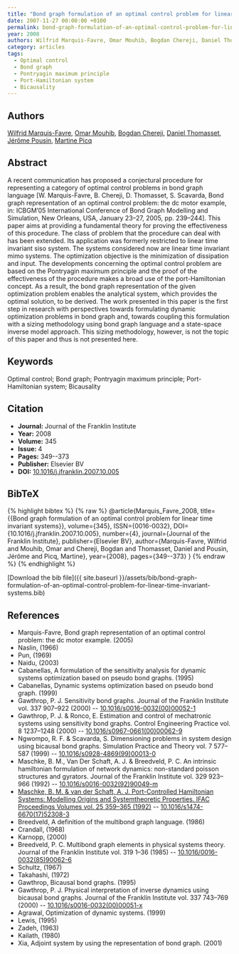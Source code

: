 ```yaml
---
title: "Bond graph formulation of an optimal control problem for linear time invariant systems"
date: 2007-11-27 00:00:00 +0100
permalink: bond-graph-formulation-of-an-optimal-control-problem-for-linear-time-invariant-systems
year: 2008
authors: Wilfrid Marquis-Favre, Omar Mouhib, Bogdan Chereji, Daniel Thomasset, Jérôme Pousin, Martine Picq
category: articles
tags:
  - Optimal control
  - Bond graph
  - Pontryagin maximum principle
  - Port-Hamiltonian system
  - Bicausality
---
```

 
## Authors
[Wilfrid Marquis-Favre](authors/wilfrid-marquis-favre), [Omar Mouhib](authors/omar-mouhib), [Bogdan Chereji](authors/bogdan-chereji), [Daniel Thomasset](authors/daniel-thomasset), [Jérôme Pousin](authors/jerome-pousin), [Martine Picq](authors/martine-picq)
 
## Abstract
A recent communication has proposed a conjectural procedure for representing a category of optimal control problems in bond graph language [W. Marquis-Favre, B. Chereji, D. Thomasset, S. Scavarda, Bond graph representation of an optimal control problem: the dc motor example, in: ICBGM’05 International Conference of Bond Graph Modelling and Simulation, New Orleans, USA, January 23–27, 2005, pp. 239–244]. This paper aims at providing a fundamental theory for proving the effectiveness of this procedure. The class of problem that the procedure can deal with has been extended. Its application was formerly restricted to linear time invariant siso system. The systems considered now are linear time invariant mimo systems. The optimization objective is the minimization of dissipation and input. The developments concerning the optimal control problem are based on the Pontryagin maximum principle and the proof of the effectiveness of the procedure makes a broad use of the port-Hamiltonian concept. As a result, the bond graph representation of the given optimization problem enables the analytical system, which provides the optimal solution, to be derived. The work presented in this paper is the first step in research with perspectives towards formulating dynamic optimization problems in bond graph and, towards coupling this formulation with a sizing methodology using bond graph language and a state-space inverse model approach. This sizing methodology, however, is not the topic of this paper and thus is not presented here.
 
## Keywords
Optimal control; Bond graph; Pontryagin maximum principle; Port-Hamiltonian system; Bicausality
 
## Citation
- **Journal:** Journal of the Franklin Institute
- **Year:** 2008
- **Volume:** 345
- **Issue:** 4
- **Pages:** 349--373
- **Publisher:** Elsevier BV
- **DOI:** [10.1016/j.jfranklin.2007.10.005](https://doi.org/10.1016/j.jfranklin.2007.10.005)
 
## BibTeX
{% highlight bibtex %}
{% raw %}
@article{Marquis_Favre_2008,
  title={{Bond graph formulation of an optimal control problem for linear time invariant systems}},
  volume={345},
  ISSN={0016-0032},
  DOI={10.1016/j.jfranklin.2007.10.005},
  number={4},
  journal={Journal of the Franklin Institute},
  publisher={Elsevier BV},
  author={Marquis-Favre, Wilfrid and Mouhib, Omar and Chereji, Bogdan and Thomasset, Daniel and Pousin, Jérôme and Picq, Martine},
  year={2008},
  pages={349--373}
}
{% endraw %}
{% endhighlight %}
 
[Download the bib file]({{ site.baseurl }}/assets/bib/bond-graph-formulation-of-an-optimal-control-problem-for-linear-time-invariant-systems.bib)
 
## References
- Marquis-Favre, Bond graph representation of an optimal control problem: the dc motor example. (2005)
- Naslin, (1966)
- Pun, (1969)
- Naidu, (2003)
- Cabanellas, A formulation of the sensitivity analysis for dynamic systems optimization based on pseudo bond graphs. (1995)
- Cabanellas, Dynamic systems optimization based on pseudo bond graph. (1999)
- Gawthrop, P. J. Sensitivity bond graphs. Journal of the Franklin Institute vol. 337 907–922 (2000) -- [10.1016/s0016-0032(00)00052-1](https://doi.org/10.1016/s0016-0032(00)00052-1)
- Gawthrop, P. J. & Ronco, E. Estimation and control of mechatronic systems using sensitivity bond graphs. Control Engineering Practice vol. 8 1237–1248 (2000) -- [10.1016/s0967-0661(00)00062-9](https://doi.org/10.1016/s0967-0661(00)00062-9)
- Ngwompo, R. F. & Scavarda, S. Dimensioning problems in system design using bicausal bond graphs. Simulation Practice and Theory vol. 7 577–587 (1999) -- [10.1016/s0928-4869(99)00013-0](https://doi.org/10.1016/s0928-4869(99)00013-0)
- Maschke, B. M., Van Der Schaft, A. J. & Breedveld, P. C. An intrinsic hamiltonian formulation of network dynamics: non-standard poisson structures and gyrators. Journal of the Franklin Institute vol. 329 923–966 (1992) -- [10.1016/s0016-0032(92)90049-m](https://doi.org/10.1016/s0016-0032(92)90049-m)
- [Maschke, B. M. & van der Schaft, A. J. Port-Controlled Hamiltonian Systems: Modelling Origins and Systemtheoretic Properties. IFAC Proceedings Volumes vol. 25 359–365 (1992)](port-controlled-hamiltonian-systems-modelling-origins-and-systemtheoretic-properties) -- [10.1016/s1474-6670(17)52308-3](https://doi.org/10.1016/s1474-6670(17)52308-3)
- Breedveld, A definition of the multibond graph language. (1986)
- Crandall, (1968)
- Karnopp, (2000)
- Breedveld, P. C. Multibond graph elements in physical systems theory. Journal of the Franklin Institute vol. 319 1–36 (1985) -- [10.1016/0016-0032(85)90062-6](https://doi.org/10.1016/0016-0032(85)90062-6)
- Schultz, (1967)
- Takahashi, (1972)
- Gawthrop, Bicausal bond graphs. (1995)
- Gawthrop, P. J. Physical interpretation of inverse dynamics using bicausal bond graphs. Journal of the Franklin Institute vol. 337 743–769 (2000) -- [10.1016/s0016-0032(00)00051-x](https://doi.org/10.1016/s0016-0032(00)00051-x)
- Agrawal, Optimization of dynamic systems. (1999)
- Lewis, (1995)
- Zadeh, (1963)
- Kailath, (1980)
- Xia, Adjoint system by using the representation of bond graph. (2001)

